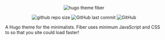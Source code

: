 <p  align="center">
<img src="https://i.imgur.com/WXrwYMu.png?cachebuster" alt="hugo theme fiber" />
</p>

<p align="center">
  <img 
    src="https://img.shields.io/github/repo-size/abdus/hugo-theme-fiber"
    alt="github repo size" 
  />
  <img 
    alt="GitHub last commit" 
    src="https://img.shields.io/github/last-commit/abdus/hugo-theme-fiber"
  />
  <img 
    alt="GitHub" 
    src="https://img.shields.io/github/license/abdus/hugo-theme-fiber"
  />
</p>

A Hugo theme for the minimalists. Fiber uses minimum JavaScript and CSS to
so that you site could load faster!
